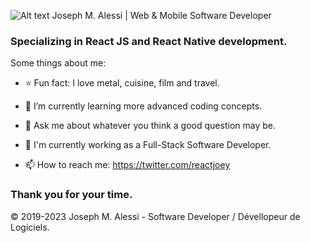 ![Alt text](https://avatars.githubusercontent.com/u/46306007?v=4 "JoeSoftware hero banner with text containing: 'Twitter profile'")
Joseph M. Alessi | Web & Mobile Software Developer
### Specializing in React JS and React Native development.

Some things about me:

- ⭐ Fun fact: I love metal, cuisine, film and travel.
- 🌱 I’m currently learning more advanced coding concepts.
- 💬 Ask me about whatever you think a good question may be.
- 🔭 I'm currently working as a Full-Stack Software Developer.

- 📫 How to reach me: https://twitter.com/reactjoey

### Thank you for your time.

© 2019-2023 Joseph M. Alessi - Software Developer / Dévellopeur de Logiciels.

